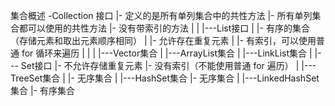 
集合概述
-Collection 接口 
    |- 定义的是所有单列集合中的共性方法
    |- 所有单列集合都可以使用的共性方法
    |- 没有带索引的方法
    |
    |
    |---List接口
    |       |- 有序的集合（存储元素和取出元素顺序相同）
    |       |- 允许存在重复元素
    |       |- 有索引，可以使用普通 for 循环来遍历
    |       |
    |       |---Vector集合
    |       |---ArrayList集合
    |       |---LinkList集合
    |
    |--- Set接口
            |- 不允许存储重复元素
            |- 没有索引（不能使用普通 for 遍历）
            |
            |---TreeSet集合
            |   |- 无序集合
            |
            |---HashSet集合
                |- 无序集合
                |
                |---LinkedHashSet集合
                    |- 有序集合
